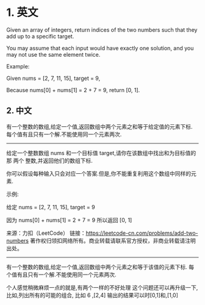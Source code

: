 # 1. 英文

Given an array of integers, return indices of the two numbers such that they add up to a specific target.

You may assume that each input would have exactly one solution, and you may not use the same element twice.

Example:

Given nums = [2, 7, 11, 15], target = 9,

Because nums[0] + nums[1] = 2 + 7 = 9,
return [0, 1].

## 2. 中文

有一个整数的数组,给定一个值,返回数组中两个元素之和等于给定值的元素下标.
每个值有且只有一个解.不能使用同一个元素两次.

---

给定一个整数数组 nums 和一个目标值 target,请你在该数组中找出和为目标值的那 两个 整数,并返回他们的数组下标.

你可以假设每种输入只会对应一个答案.但是,你不能重复利用这个数组中同样的元素.

示例:

给定 nums = [2, 7, 11, 15], target = 9

因为 nums[0] + nums[1] = 2 + 7 = 9
所以返回 [0, 1]

来源：力扣（LeetCode）
链接：https://leetcode-cn.com/problems/add-two-numbers
著作权归领扣网络所有。商业转载请联系官方授权，非商业转载请注明出处。

---

有一个整数的数组,给定一个值,返回数组中两个元素之和等于该值的元素下标.
每个值有且只有一个解.不能使用同一个元素两次.

个人感觉稍微麻烦一点的就是,有两个一样的不好处理
这个问题还可以再升级一下,比如,列出所有的可能的组合,
比如 6 ,[2,4]  输出的结果可以时[0,1]和,[1,0]
